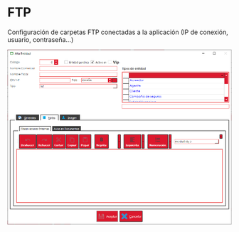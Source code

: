 # FTP

Configuración de carpetas FTP conectadas a la aplicación \(IP de conexión, usuario, contraseña...\)

![](../../../.gitbook/assets/image%20%28421%29.png)

